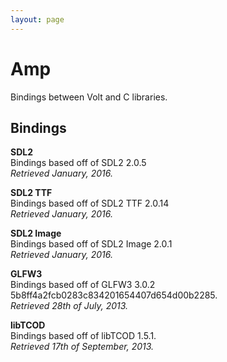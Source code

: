 ```yaml
---
layout: page
---
```


# Amp

Bindings between Volt and C libraries.

## Bindings

**SDL2**<br/>
Bindings based off of SDL2 2.0.5<br/>
_Retrieved January, 2016._

**SDL2 TTF**<br/>
Bindings based off of SDL2 TTF 2.0.14<br/>
_Retrieved January, 2016._

**SDL2 Image**<br/>
Bindings based off of SDL2 Image 2.0.1<br/>
_Retrieved January, 2016._

**GLFW3**<br/>
Bindings based off of GLFW3 3.0.2 5b8ff4a2fcb0283c834201654407d654d00b2285.<br/>
_Retrieved 28th of July, 2013._

**libTCOD**<br/>
Bindings based off of libTCOD 1.5.1.<br/>
_Retrieved 17th of September, 2013._


